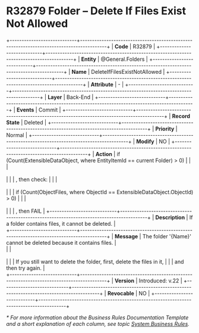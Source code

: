 ﻿---
erp.type: business-rule
erp.entity: General.Folders
---

# R32879 Folder – Delete If Files Exist Not Allowed
+----------------------------+-----------------------------------------------------------------------------------------+
| **Code**                   | R32879                                                                                  |
+----------------------------+-----------------------------------------------------------------------------------------+
| **Entity**                 | @General.Folders                                                                        |
+----------------------------+-----------------------------------------------------------------------------------------+
| **Name**                   | DeleteIfFilesExistNotAllowed                                                            |
+----------------------------+-----------------------------------------------------------------------------------------+
| **Attribute**              | \-                                                                                      |
+----------------------------+-----------------------------------------------------------------------------------------+
| **Layer**                  | Back-End                                                                                |
+----------------------------+-----------------------------------------------------------------------------------------+
| **Events**                 | Commit                                                                                  |
+----------------------------+-----------------------------------------------------------------------------------------+
| **Record State**           | Deleted                                                                                 |
+----------------------------+-----------------------------------------------------------------------------------------+
| **Priority**               | Normal                                                                                  |
+----------------------------+-----------------------------------------------------------------------------------------+
| **Modify**                 | NO                                                                                      |
+----------------------------+-----------------------------------------------------------------------------------------+
| **Action**                 | if (Count(ExtensibleDataObject, where EntityItemId == current Folder) > 0)              |
|                            | <br><br>                                                                                |
|                            | , then check:                                                                           |
|                            | <br><br>                                                                                |
|                            |           if (Count(ObjectFiles, where ObjectId == ExtensibleDataObject.ObjectId) > 0)  |
|                            | <br><br>                                                                                |
|                            |           , then FAIL                                                                   |
+----------------------------+-----------------------------------------------------------------------------------------+
| **Description**            | If a folder contains files, it cannot be deleted.                                       |                                         
+----------------------------+-----------------------------------------------------------------------------------------+
| **Message**                | The folder '{Name}' cannot be deleted because it contains files.                        |               
|                            | <br><br>                                                                                |
|                            | If you still want to delete the folder, first, delete the files in it,                  |
|                            | and then try again.                                                                     |                                                         
+----------------------------+-----------------------------------------------------------------------------------------+
| **Version**                | Introduced: v.22                                                                            |
+----------------------------+-----------------------------------------------------------------------------------------+
| **Revocable**              | NO                                                                                      |
+----------------------------+-----------------------------------------------------------------------------------------+

*\* For more information about the Business Rules Documentation Template and a short explanation of each column, see
topic [System Business Rules](../templates/template-description-system-business-rules.md).*
